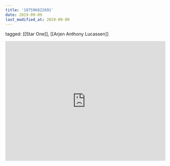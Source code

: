 ```yaml
---
title: '187596822691'
date: 2019-09-09
last_modified_at: 2019-09-09
---
```

tagged: [[Star One]], [[Arjen Anthony Lucassen]]
<iframe allow="accelerometer; autoplay; clipboard-write; encrypted-media; gyroscope; picture-in-picture" allowfullscreen="" frameborder="0" height="375" id="youtube_iframe" src="https://www.youtube.com/embed/krWnG51uR8Q?feature=oembed&amp;enablejsapi=1&amp;origin=https://safe.txmblr.com&amp;wmode=opaque" width="500"></iframe>
